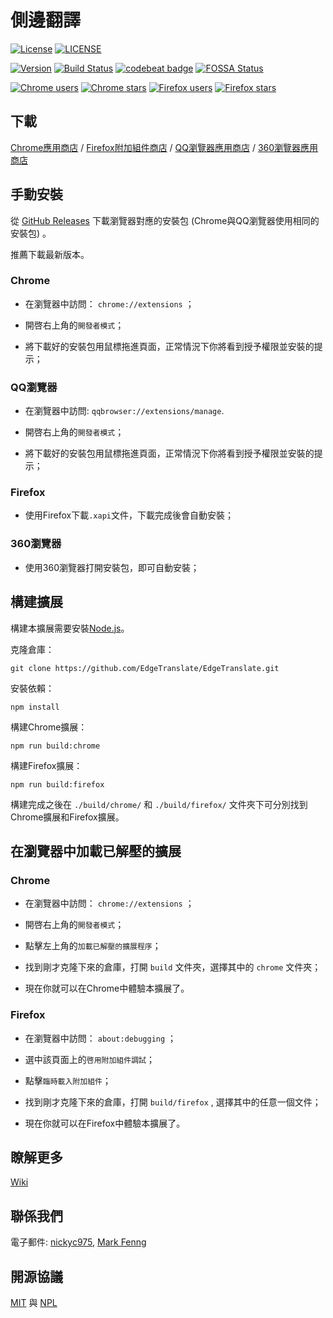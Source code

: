 # 側邊翻譯

[![License](https://img.shields.io/github/license/EdgeTranslate/EdgeTranslate.svg?colorB=44cc11?maxAge=2592000)](https://github.com/EdgeTranslate/EdgeTranslate/blob/master/LICENSE)
[![LICENSE](https://img.shields.io/badge/license-Anti%20996-blue.svg)](https://github.com/996icu/996.ICU/blob/master/LICENSE)

[![Version](https://img.shields.io/github/release/EdgeTranslate/EdgeTranslate.svg?label=version)](https://github.com/EdgeTranslate/EdgeTranslate/releases)
[![Build Status](https://travis-ci.org/EdgeTranslate/EdgeTranslate.svg?branch=develop)](https://travis-ci.org/EdgeTranslate/EdgeTranslate)
[![codebeat badge](https://codebeat.co/badges/93aa3e86-a3e7-449f-bda2-abdc34595ebb)](https://codebeat.co/projects/github-com-edgetranslate-edgetranslate-develop)
[![FOSSA Status](https://app.fossa.io/api/projects/git%2Bgithub.com%2FEdgeTranslate%2FEdgeTranslate.svg?type=shield)](https://app.fossa.io/projects/git%2Bgithub.com%2FEdgeTranslate%2FEdgeTranslate?ref=badge_shield)

[![Chrome users](https://img.shields.io/chrome-web-store/users/bocbaocobfecmglnmeaeppambideimao.svg?label=Chrome%20users)](https://chrome.google.com/webstore/detail/bocbaocobfecmglnmeaeppambideimao)
[![Chrome stars](https://img.shields.io/chrome-web-store/stars/bocbaocobfecmglnmeaeppambideimao.svg?label=Chrome%20stars)](https://chrome.google.com/webstore/detail/bocbaocobfecmglnmeaeppambideimao)
[![Firefox users](https://img.shields.io/amo/users/edge_translate.svg?label=Firefox%20users)](https://addons.mozilla.org/firefox/addon/edge_translate/)
[![Firefox stars](https://img.shields.io/amo/stars/edge_translate.svg?label=Firefox%20stars)](https://addons.mozilla.org/firefox/addon/edge_translate/)

## 下載

[Chrome應用商店](https://chrome.google.com/webstore/detail/bocbaocobfecmglnmeaeppambideimao)
/ [Firefox附加組件商店](https://addons.mozilla.org/firefox/addon/edge_translate/)
/ [QQ瀏覽器應用商店](https://appcenter.browser.qq.com/search/detail?key=edgetranslate&id=bocbaocobfecmglnmeaeppambideimao%20&title=edgetranslate)
/ [360瀏覽器應用商店](https://ext.se.360.cn/webstore/detail/aajldohlagodeegngemjjgmabejbejli)

## 手動安裝

從 [GitHub Releases](https://github.com/EdgeTranslate/EdgeTranslate/releases) 下載瀏覽器對應的安裝包 (Chrome與QQ瀏覽器使用相同的安裝包) 。

推薦下載最新版本。

### Chrome

* 在瀏覽器中訪問： `chrome://extensions` ；

* 開啓右上角的`開發者模式`；

* 將下載好的安裝包用鼠標拖進頁面，正常情況下你將看到授予權限並安裝的提示；

### QQ瀏覽器

* 在瀏覽器中訪問: `qqbrowser://extensions/manage`.

* 開啓右上角的`開發者模式`；

* 將下載好的安裝包用鼠標拖進頁面，正常情況下你將看到授予權限並安裝的提示；

### Firefox

* 使用Firefox下載`.xapi`文件，下載完成後會自動安裝；

### 360瀏覽器

* 使用360瀏覽器打開安裝包，即可自動安裝；

## 構建擴展

構建本擴展需要安裝[Node.js](https://nodejs.org/)。

克隆倉庫：

```shell
git clone https://github.com/EdgeTranslate/EdgeTranslate.git
```

安裝依賴：

```shell
npm install
```

構建Chrome擴展：

```shell
npm run build:chrome
```

構建Firefox擴展：

```shell
npm run build:firefox
```

構建完成之後在 `./build/chrome/` 和 `./build/firefox/` 文件夾下可分別找到Chrome擴展和Firefox擴展。

## 在瀏覽器中加載已解壓的擴展

### Chrome

* 在瀏覽器中訪問： `chrome://extensions` ；

* 開啓右上角的`開發者模式`；

* 點擊左上角的`加載已解壓的擴展程序`；

* 找到剛才克隆下來的倉庫，打開 `build` 文件夾，選擇其中的 `chrome` 文件夾；

* 現在你就可以在Chrome中體驗本擴展了。

### Firefox

* 在瀏覽器中訪問： `about:debugging` ；

* 選中該頁面上的`啓用附加組件調試`；

* 點擊`臨時載入附加組件`；

* 找到剛才克隆下來的倉庫，打開 `build/firefox` , 選擇其中的任意一個文件；

* 現在你就可以在Firefox中體驗本擴展了。

## 瞭解更多

[Wiki](./wiki/zh_TW/插件介紹.md)

## 聯係我們

電子郵件: [nickyc975](mailto:chenjinlong2016@outlook.com), [Mark Fenng](mailto:f18846188605@gmail.com)

## 開源協議

[MIT](../LICENSE.MIT) 與 [NPL](../LICENSE.NPL)